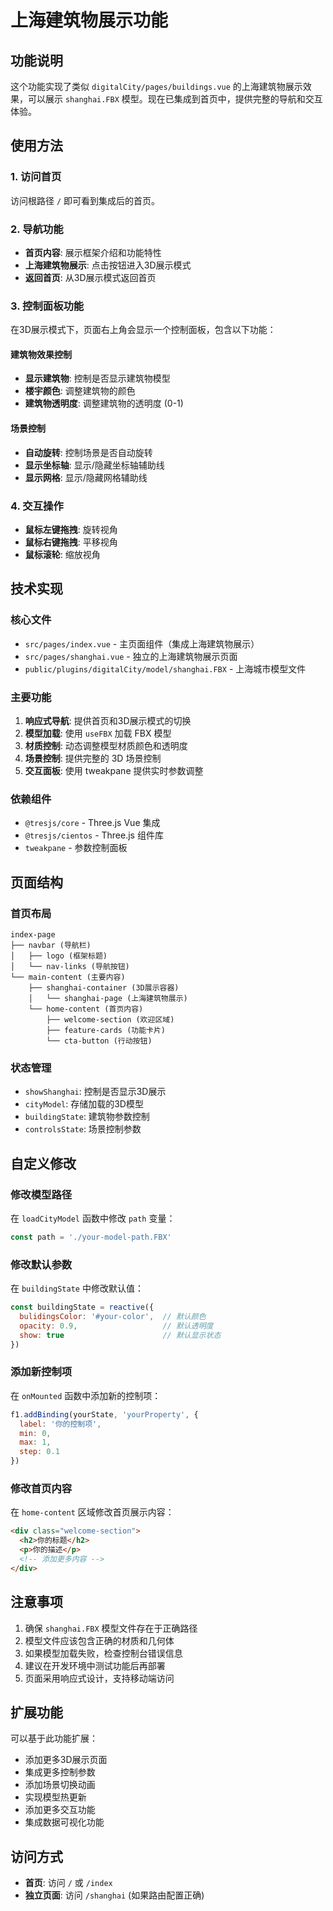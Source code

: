 # 上海建筑物展示功能

## 功能说明

这个功能实现了类似 `digitalCity/pages/buildings.vue` 的上海建筑物展示效果，可以展示 `shanghai.FBX` 模型。现在已集成到首页中，提供完整的导航和交互体验。

## 使用方法

### 1. 访问首页
访问根路径 `/` 即可看到集成后的首页。

### 2. 导航功能
- **首页内容**: 展示框架介绍和功能特性
- **上海建筑物展示**: 点击按钮进入3D展示模式
- **返回首页**: 从3D展示模式返回首页

### 3. 控制面板功能

在3D展示模式下，页面右上角会显示一个控制面板，包含以下功能：

#### 建筑物效果控制
- **显示建筑物**: 控制是否显示建筑物模型
- **楼宇颜色**: 调整建筑物的颜色
- **建筑物透明度**: 调整建筑物的透明度 (0-1)

#### 场景控制
- **自动旋转**: 控制场景是否自动旋转
- **显示坐标轴**: 显示/隐藏坐标轴辅助线
- **显示网格**: 显示/隐藏网格辅助线

### 4. 交互操作
- **鼠标左键拖拽**: 旋转视角
- **鼠标右键拖拽**: 平移视角
- **鼠标滚轮**: 缩放视角

## 技术实现

### 核心文件
- `src/pages/index.vue` - 主页面组件（集成上海建筑物展示）
- `src/pages/shanghai.vue` - 独立的上海建筑物展示页面
- `public/plugins/digitalCity/model/shanghai.FBX` - 上海城市模型文件

### 主要功能
1. **响应式导航**: 提供首页和3D展示模式的切换
2. **模型加载**: 使用 `useFBX` 加载 FBX 模型
3. **材质控制**: 动态调整模型材质颜色和透明度
4. **场景控制**: 提供完整的 3D 场景控制
5. **交互面板**: 使用 tweakpane 提供实时参数调整

### 依赖组件
- `@tresjs/core` - Three.js Vue 集成
- `@tresjs/cientos` - Three.js 组件库
- `tweakpane` - 参数控制面板

## 页面结构

### 首页布局
```
index-page
├── navbar (导航栏)
│   ├── logo (框架标题)
│   └── nav-links (导航按钮)
└── main-content (主要内容)
    ├── shanghai-container (3D展示容器)
    │   └── shanghai-page (上海建筑物展示)
    └── home-content (首页内容)
        ├── welcome-section (欢迎区域)
        ├── feature-cards (功能卡片)
        └── cta-button (行动按钮)
```

### 状态管理
- `showShanghai`: 控制是否显示3D展示
- `cityModel`: 存储加载的3D模型
- `buildingState`: 建筑物参数控制
- `controlsState`: 场景控制参数

## 自定义修改

### 修改模型路径
在 `loadCityModel` 函数中修改 `path` 变量：
```javascript
const path = './your-model-path.FBX'
```

### 修改默认参数
在 `buildingState` 中修改默认值：
```javascript
const buildingState = reactive({
  bulidingsColor: '#your-color',  // 默认颜色
  opacity: 0.9,                   // 默认透明度
  show: true                      // 默认显示状态
})
```

### 添加新控制项
在 `onMounted` 函数中添加新的控制项：
```javascript
f1.addBinding(yourState, 'yourProperty', {
  label: '你的控制项',
  min: 0,
  max: 1,
  step: 0.1
})
```

### 修改首页内容
在 `home-content` 区域修改首页展示内容：
```html
<div class="welcome-section">
  <h2>你的标题</h2>
  <p>你的描述</p>
  <!-- 添加更多内容 -->
</div>
```

## 注意事项

1. 确保 `shanghai.FBX` 模型文件存在于正确路径
2. 模型文件应该包含正确的材质和几何体
3. 如果模型加载失败，检查控制台错误信息
4. 建议在开发环境中测试功能后再部署
5. 页面采用响应式设计，支持移动端访问

## 扩展功能

可以基于此功能扩展：
- 添加更多3D展示页面
- 集成更多控制参数
- 添加场景切换动画
- 实现模型热更新
- 添加更多交互功能
- 集成数据可视化功能

## 访问方式

- **首页**: 访问 `/` 或 `/index`
- **独立页面**: 访问 `/shanghai` (如果路由配置正确)